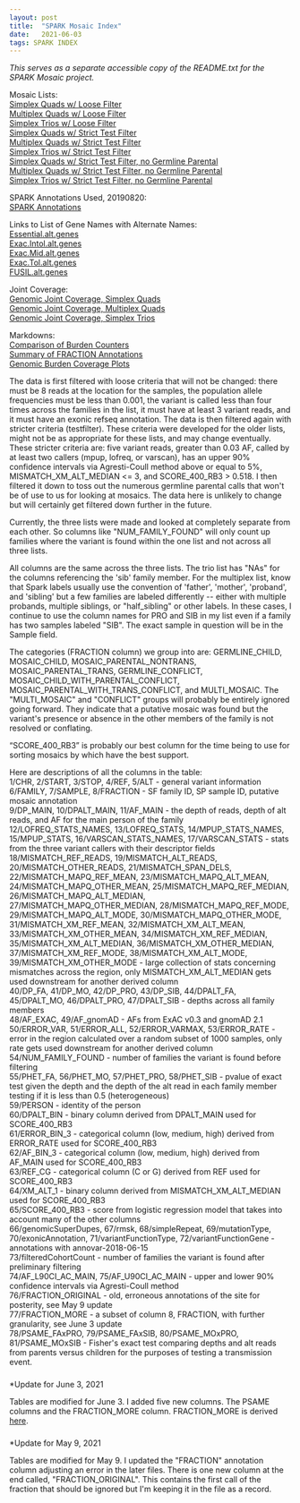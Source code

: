 ```yaml
---
layout: post
title:  "SPARK Mosaic Index"
date:   2021-06-03
tags: SPARK INDEX
---
```


*This serves as a separate accessible copy of the README.txt for the SPARK Mosaic project.*

Mosaic Lists:
<br>[Simplex Quads w/ Loose Filter](https://www.dropbox.com/s/tyczipwxkch4a1f/quadsimplex_mosaics.8reads_0.001popAF_4cohort_3alt_exonic.jun3.txt?dl=0)
<br>[Multiplex Quads w/ Loose Filter](https://www.dropbox.com/s/407gqs049ukcdcf/quadmultiplex_mosaics.8reads_0.001popAF_4cohort_3alt_exonic.jun3.txt?dl=0)
<br>[Simplex Trios w/ Loose Filter](https://www.dropbox.com/s/2rs72k69tkepcrz/triosimplex_mosaics.8reads_0.001popAF_4cohort_3alt_exonic.jun3.txt?dl=0)
<br>[Simplex Quads w/ Strict Test Filter](https://www.dropbox.com/s/okrg9g1ug10788i/quadsimplex_mosaics.8reads_0.001popAF_4cohort_3alt_exonic.testfilter.jun3.txt?dl=0)
<br>[Multiplex Quads w/ Strict Test Filter](https://www.dropbox.com/s/xabrs2f030xlz49/quadmultiplex_mosaics.8reads_0.001popAF_4cohort_3alt_exonic.testfilter.jun3.txt?dl=0)
<br>[Simplex Trios w/ Strict Test Filter](https://www.dropbox.com/s/dv4ajax8bqbwfcu/triosimplex_mosaics.8reads_0.001popAF_4cohort_3alt_exonic.testfilter.jun3.txt?dl=0)
<br>[Simplex Quads w/ Strict Test Filter, no Germline Parental](https://www.dropbox.com/s/fjuuw3q7cekci7f/quadsimplex_mosaics.8reads_0.001popAF_4cohort_3alt_exonic.testfilter_noGermlineParental.jun3.txt?dl=0)
<br>[Multiplex Quads w/ Strict Test Filter, no Germline Parental](https://www.dropbox.com/s/vev0qhne7n0gmx4/quadmultiplex_mosaics.8reads_0.001popAF_4cohort_3alt_exonic.testfilter_noGermlineParental.jun3.txt?dl=0)
<br>[Simplex Trios w/ Strict Test Filter, no Germline Parental](https://www.dropbox.com/s/vmhwb1a307p92gs/triosimplex_mosaics.8reads_0.001popAF_4cohort_3alt_exonic.testfilter_noGermlineParental.jun3.txt?dl=0)

SPARK Annotations Used, 20190820:
<br>[SPARK Annotations](https://www.dropbox.com/s/gg5ewe0bbqhjimw/SPARK.27K.mastertable.20190820.txt?dl=0)

Links to List of Gene Names with Alternate Names:
<br>[Essential.alt.genes](https://www.dropbox.com/s/4jcjuaz8c3dhbtf/Essential.alt.genes?dl=0)
<br>[Exac.Intol.alt.genes](https://www.dropbox.com/s/jbrpq5fb8qz16ri/Exac.Intol.alt.genes?dl=0)
<br>[Exac.Mid.alt.genes](https://www.dropbox.com/s/yjw7r0fwh3lxqil/Exac.Mid.alt.genes?dl=0)
<br>[Exac.Tol.alt.genes](https://www.dropbox.com/s/443h1423awxmxza/Exac.Tol.alt.genes?dl=0)
<br>[FUSIL.alt.genes](https://www.dropbox.com/s/qbptliwg3irwnod/FUSIL.alt.genes?dl=0)

Joint Coverage:
<br>[Genomic Joint Coverage, Simplex Quads](https://www.dropbox.com/s/o3qeqthlx4xjykn/jointcoverage.simplexquads.txt?dl=0)
<br>[Genomic Joint Coverage, Multiplex Quads](https://www.dropbox.com/s/o5zx9ljr7q2bn92/jointcoverage.multiplexquads.txt?dl=0)
<br>[Genomic Joint Coverage, Simplex Trios](https://www.dropbox.com/s/qu5nps1knpeuf34/jointcoverage.simplextrios.txt?dl=0)

Markdowns:
<br>[Comparison of Burden Counters](https://www.dropbox.com/s/wu9t8w7lnv6uw7c/compare_burden_counter.html?dl=0)
<br>[Summary of FRACTION Annotations](https://www.dropbox.com/s/bon4m7zfee6yagp/summary_fractions.html?dl=0)
<br>[Genomic Burden Coverage Plots](https://www.dropbox.com/s/xevia29rbrw8uab/burden_coverage_plots.html?dl=0)

The data is first filtered with loose criteria that will not be changed: there must be 8 reads at the location for the samples, the population allele frequencies must be less than 0.001, the variant is called less than four times across the families in the list, it must have at least 3 variant reads, and it must have an exonic refseq annotation. The data is then filtered again with stricter criteria (testfilter). These criteria were developed for the older lists, might not be as appropriate for these lists, and may change eventually. These stricter criteria are: five variant reads, greater than 0.03 AF, called by at least two callers (mpup, lofreq, or varscan), has an upper 90% confidence intervals via Agresti-Coull method above or equal to 5%, MISMATCH_XM_ALT_MEDIAN <= 3, and SCORE_400_RB3 > 0.518. I then filtered it down to toss out the numerous germline parental calls that won't be of use to us for looking at mosaics. The data here is unlikely to change but will certainly get filtered down further in the future.

Currently, the three lists were made and looked at completely separate from each other. So columns like "NUM_FAMILY_FOUND" will only count up families where the variant is found within the one list and not across all three lists.

All columns are the same across the three lists. The trio list has "NAs" for the columns referencing the 'sib' family member. For the multiplex list, know that Spark labels usually use the convention of 'father', 'mother', 'proband', and 'sibling' but a few families are labeled differently -- either with multiple probands, multiple siblings, or "half_sibling" or other labels. In these cases, I continue to use the column names for PRO and SIB in my list even if a family has two samples labeled "SIB". The exact sample in question will be in the Sample field.

The categories (FRACTION column) we group into are: GERMLINE_CHILD, MOSAIC_CHILD, MOSAIC_PARENTAL_NONTRANS, MOSAIC_PARENTAL_TRANS, GERMLINE_CONFLICT, MOSAIC_CHILD_WITH_PARENTAL_CONFLICT, MOSAIC_PARENTAL_WITH_TRANS_CONFLICT, and MULTI_MOSAIC. The "MULTI_MOSAIC" and "CONFLICT" groups will probably be entirely ignored going forward. They indicate that a putative mosaic was found but the variant's presence or absence in the other members of the family is not resolved or conflating.

“SCORE_400_RB3” is probably our best column for the time being to use for sorting mosaics by which have the best support.

Here are descriptions of all the columns in the table:
<br>1/CHR, 2/START, 3/STOP, 4/REF, 5/ALT - general variant information
<br>6/FAMILY, 7/SAMPLE, 8/FRACTION - SF family ID, SP sample ID, putative mosaic annotation
<br>9/DP_MAIN, 10/DPALT_MAIN, 11/AF_MAIN - the depth of reads, depth of alt reads, and AF for the main person of the family
<br>12/LOFREQ_STATS_NAMES, 13/LOFREQ_STATS, 14/MPUP_STATS_NAMES, 15/MPUP_STATS, 16/VARSCAN_STATS_NAMES, 17/VARSCAN_STATS - stats from the three variant callers with their descriptor fields
<br>18/MISMATCH_REF_READS, 19/MISMATCH_ALT_READS, 20/MISMATCH_OTHER_READS, 21/MISMATCH_SPAN_DELS, 22/MISMATCH_MAPQ_REF_MEAN, 23/MISMATCH_MAPQ_ALT_MEAN, 24/MISMATCH_MAPQ_OTHER_MEAN, 25/MISMATCH_MAPQ_REF_MEDIAN, 26/MISMATCH_MAPQ_ALT_MEDIAN, 27/MISMATCH_MAPQ_OTHER_MEDIAN, 28/MISMATCH_MAPQ_REF_MODE, 29/MISMATCH_MAPQ_ALT_MODE, 30/MISMATCH_MAPQ_OTHER_MODE, 31/MISMATCH_XM_REF_MEAN, 32/MISMATCH_XM_ALT_MEAN, 33/MISMATCH_XM_OTHER_MEAN, 34/MISMATCH_XM_REF_MEDIAN, 35/MISMATCH_XM_ALT_MEDIAN, 36/MISMATCH_XM_OTHER_MEDIAN, 37/MISMATCH_XM_REF_MODE, 38/MISMATCH_XM_ALT_MODE, 39/MISMATCH_XM_OTHER_MODE - large collection of stats concerning mismatches across the region, only MISMATCH_XM_ALT_MEDIAN gets used downstream for another derived column
<br>40/DP_FA, 41/DP_MO, 42/DP_PRO, 43/DP_SIB, 44/DPALT_FA, 45/DPALT_MO, 46/DPALT_PRO, 47/DPALT_SIB - depths across all family members
<br>48/AF_EXAC, 49/AF_gnomAD - AFs from ExAC v0.3 and gnomAD 2.1
<br>50/ERROR_VAR, 51/ERROR_ALL, 52/ERROR_VARMAX, 53/ERROR_RATE - error in the region calculated over a random subset of 1000 samples, only rate gets used downstream for another derived column
<br>54/NUM_FAMILY_FOUND - number of families the variant is found before filtering
<br>55/PHET_FA, 56/PHET_MO, 57/PHET_PRO, 58/PHET_SIB - pvalue of exact test given the depth and the depth of the alt read in each family member testing if it is less than 0.5 (heterogeneous)
<br>59/PERSON - identity of the person
<br>60/DPALT_BIN - binary column derived from DPALT_MAIN used for SCORE_400_RB3
<br>61/ERROR_BIN_3 - categorical column (low, medium, high) derived from ERROR_RATE used for SCORE_400_RB3
<br>62/AF_BIN_3 - categorical column (low, medium, high) derived from AF_MAIN used for SCORE_400_RB3
<br>63/REF_CG - categorical column (C or G) derived from REF used for SCORE_400_RB3
<br>64/XM_ALT_1 - binary column derived from MISMATCH_XM_ALT_MEDIAN used for SCORE_400_RB3
<br>65/SCORE_400_RB3 - score from logistic regression model that takes into account many of the other columns
<br>66/genomicSuperDupes, 67/rmsk, 68/simpleRepeat, 69/mutationType, 70/exonicAnnotation, 71/variantFunctionType, 72/variantFunctionGene - annotations with annovar-2018-06-15
<br>73/filteredCohortCount - number of families the variant is found after preliminary filtering
<br>74/AF_L90CI_AC_MAIN, 75/AF_U90CI_AC_MAIN - upper and lower 90% confidence intervals via Agresti-Coull method
<br>76/FRACTION_ORIGINAL - old, erroneous annotations of the site for posterity, see May 9 update
<br>77/FRACTION_MORE - a subset of column 8, FRACTION, with further granularity, see June 3 update
<br>78/PSAME_FAxPRO, 79/PSAME_FAxSIB, 80/PSAME_MOxPRO, 81/PSAME_MOxSIB - Fisher's exact test comparing depths and alt reads from parents versus children for the purposes of testing a transmission event.

###

*Update for June 3, 2021

Tables are modified for June 3. I added five new columns. The PSAME columns and the FRACTION_MORE column. FRACTION_MORE is derived [here](https://arsnishida.github.io/2021/06/03/post-0019.html).

###

*Update for May 9, 2021

Tables are modified for May 9. I updated the "FRACTION" annotation column adjusting an error in the later files. There is one new column at the end called, "FRACTION_ORIGINAL". This contains the first call of the fraction that should be ignored but I'm keeping it in the file as a record.

